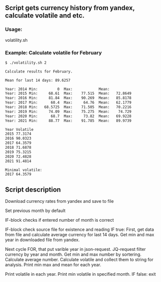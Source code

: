 ## Script gets currency history from yandex, calculate volatile and etc.
### Usage:
  volatility.sh <Number of month>

### Example: Calculate volatile for February
````bash
$ ./volatility.sh 2

Calculate results for February.

Mean for last 14 days: 89.6257

Year: 2014 Min:         0  Max:            Mean:          
Year: 2015 Min:     68.61  Max:    77.515  Mean:   72.8649
Year: 2016 Min:     81.84  Max:    90.269  Mean:   85.8178
Year: 2017 Min:      60.4  Max:     64.76  Mean:   62.1779
Year: 2018 Min:   68.5725  Max:    71.505  Mean:   70.2216
Year: 2019 Min:     74.09  Max:    75.275  Mean:    74.729
Year: 2020 Min:      68.7  Max:     73.82  Mean:   69.9228
Year: 2021 Min:     88.77  Max:    91.785  Mean:   89.9739

Year Volatile
2015 77.3174 
2016 90.0323 
2017 64.3579 
2018 71.6878 
2019 75.3215 
2020 72.4828 
2021 91.4814 

Minimal volatile: 
2017 64.3579 
````
## Script description
Download currency rates from yandex and save to file

Set previous month by default

IF-block checks if entered number of month is correct

IF-block check source file for existence and reading
IF true:
  First, get data from file and calculate average currency for last 14 days.
  Get min and max year in downloaded file from yandex.

  Next cycle FOR, that put varible year in json-request.
  JQ-request filter currency by year and month.
  Get min and max number by sortering.
  Calculate average number.
  Calculate volatile and collect them to string for analysis.
  Print min max and mean for each year.
  
  Print volatile in each year.
  Print min volatile in specified month.
IF false:
  exit
